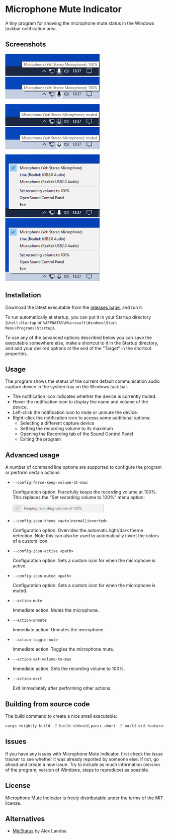# Microphone Mute Indicator

A tiny program for showing the microphone mute status in the Windows taskbar
notification area.

## Screenshots

![Dark mode active](./screenshots/dark-active.png)
![Light mode active](./screenshots/light-active.png)

![Dark mode muted](./screenshots/dark-muted.png)
![Light mode muted](./screenshots/light-muted.png)

![Dark mode menu](./screenshots/dark-menu.png)
![Light mode menu](./screenshots/light-menu.png)

## Installation

Download the latest executable from the
[releases page](https://github.com/DvdGiessen/microphone-mute-indicator/releases),
and run it.

To run automatically at startup, you can put it in your Startup directory
(`shell:Startup` or `%APPDATA%\Microsoft\Windows\Start Menu\Programs\Startup`).

To use any of the advanced options described below you can save the executable
somewhere else, make a shortcut to it in the Startup directory, and add your
desired options at the end of the "Target" in the shortcut properties.

## Usage

The program shows the status of the current default communication audio capture
device in the system tray on the Windows task bar.

- The notification icon indicates whether the device is currently muted.
- Hover the notification icon to display the name and volume of the device.
- Left-click the notification icon to mute or unmute the device.
- Right-click the notification icon to access some additional options:
  - Selecting a different capture device
  - Setting the recording volume to its maximum
  - Opening the Recording tab of the Sound Control Panel
  - Exiting the program

## Advanced usage

A number of command line options are supported to configure the program or
perform certain actions:

- `--config-force-keep-volume-at-max`:

  Configuration option. Forcefully keeps the recording volume at 100%. This
  replaces the "Set recording volume to 100%" menu option:

  ![Keep volume at 100% option](./screenshots/keep-max-volume.png)

- `--config-icon-theme <auto|normal|inverted>`

  Configuration option. Overrides the automatic light/dark theme detection. Note
  this can also be used to automatically invert the colors of a custom icon.

- `--config-icon-active <path>`

  Configuration option. Sets a custom icon for when the microphone is active.

- `--config-icon-muted <path>`

  Configuration option. Sets a custom icon for when the microphone is muted.

- `--action-mute`

  Immediate action. Mutes the microphone.

- `--action-unmute`

  Immediate action. Unmutes the microphone.

- `--action-toggle-mute`

  Immediate action. Toggles the microphone mute.

- `--action-set-volume-to-max`

  Immediate action. Sets the recording volume to 100%.

- `--action-exit`

  Exit immediately after performing other actions.

## Building from source code

The build command to create a nice small executable:

```sh
cargo +nightly build -Z build-std=std,panic_abort -Z build-std-features=panic_immediate_abort --target x86_64-pc-windows-msvc --release
```

## Issues

If you have any issues with Microphone Mute Indicator, first check the issue
tracker to see whether it was already reported by someone else. If not, go ahead
and create a new issue. Try to include as much information (version of the
program, version of Windows, steps to reproduce) as possible.

## License

Microphone Mute Indicator is freely distributable under the terms of the MIT
license.

## Alternatives

- [MicStatus](https://github.com/alandau/MicStatus) by Alex Landau
